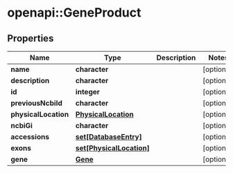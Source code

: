 # openapi::GeneProduct


## Properties
Name | Type | Description | Notes
------------ | ------------- | ------------- | -------------
**name** | **character** |  | [optional] 
**description** | **character** |  | [optional] 
**id** | **integer** |  | [optional] 
**previousNcbiId** | **character** |  | [optional] 
**physicalLocation** | [**PhysicalLocation**](PhysicalLocation.md) |  | [optional] 
**ncbiGi** | **character** |  | [optional] 
**accessions** | [**set[DatabaseEntry]**](DatabaseEntry.md) |  | [optional] 
**exons** | [**set[PhysicalLocation]**](PhysicalLocation.md) |  | [optional] 
**gene** | [**Gene**](Gene.md) |  | [optional] 


